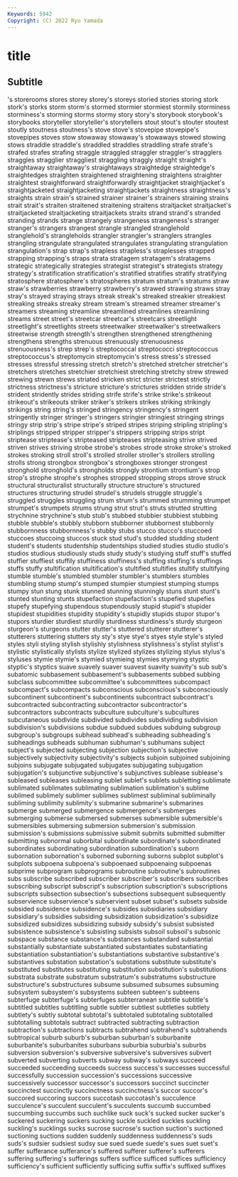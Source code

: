 ```yaml
---
Keywords: 5942
Copyright: (C) 2022 Ryu Yamada
---
```



# title

## Subtitle
's storerooms stores storey storey's storeys storied stories storing
stork stork's storks storm storm's stormed stormier stormiest stormily storminess
storminess's storming storms stormy story story's storybook storybook's storybooks storyteller
storyteller's storytellers stout stout's stouter stoutest stoutly stoutness stoutness's stove
stove's stovepipe stovepipe's stovepipes stoves stow stowaway stowaway's stowaways stowed
stowing stows straddle straddle's straddled straddles straddling strafe strafe's strafed
strafes strafing straggle straggled straggler straggler's stragglers straggles stragglier straggliest
straggling straggly straight straight's straightaway straightaway's straightaways straightedge straightedge's straightedges
straighten straightened straightening straightens straighter straightest straightforward straightforwardly straightjacket straightjacket's
straightjacketed straightjacketing straightjackets straightness straightness's straights strain strain's strained strainer
strainer's strainers straining strains strait strait's straiten straitened straitening straitens
straitjacket straitjacket's straitjacketed straitjacketing straitjackets straits strand strand's stranded stranding
strands strange strangely strangeness strangeness's stranger stranger's strangers strangest strangle
strangled stranglehold stranglehold's strangleholds strangler strangler's stranglers strangles strangling strangulate
strangulated strangulates strangulating strangulation strangulation's strap strap's strapless strapless's straplesses
strapped strapping strapping's straps strata stratagem stratagem's stratagems strategic strategically
strategies strategist strategist's strategists strategy strategy's stratification stratification's stratified stratifies
stratify stratifying stratosphere stratosphere's stratospheres stratum stratum's stratums straw straw's
strawberries strawberry strawberry's strawed strawing straws stray stray's strayed straying
strays streak streak's streaked streakier streakiest streaking streaks streaky stream
stream's streamed streamer streamer's streamers streaming streamline streamlined streamlines streamlining
streams street street's streetcar streetcar's streetcars streetlight streetlight's streetlights streets
streetwalker streetwalker's streetwalkers streetwise strength strength's strengthen strengthened strengthening strengthens
strengths strenuous strenuously strenuousness strenuousness's strep strep's streptococcal streptococci streptococcus
streptococcus's streptomycin streptomycin's stress stress's stressed stresses stressful stressing stretch
stretch's stretched stretcher stretcher's stretchers stretches stretchier stretchiest stretching stretchy
strew strewed strewing strewn strews striated stricken strict stricter strictest
strictly strictness strictness's stricture stricture's strictures stridden stride stride's strident
stridently strides striding strife strife's strike strike's strikeout strikeout's strikeouts
striker striker's strikers strikes striking strikingly strikings string string's stringed
stringency stringency's stringent stringently stringer stringer's stringers stringier stringiest stringing
strings stringy strip strip's stripe stripe's striped stripes striping stripling
stripling's striplings stripped stripper stripper's strippers stripping strips stript striptease
striptease's stripteased stripteases stripteasing strive strived striven strives striving strobe
strobe's strobes strode stroke stroke's stroked strokes stroking stroll stroll's
strolled stroller stroller's strollers strolling strolls strong strongbox strongbox's strongboxes
stronger strongest stronghold stronghold's strongholds strongly strontium strontium's strop strop's
strophe strophe's strophes stropped stropping strops strove struck structural structuralist
structurally structure structure's structured structures structuring strudel strudel's strudels struggle
struggle's struggled struggles struggling strum strum's strummed strumming strumpet strumpet's
strumpets strums strung strut strut's struts strutted strutting strychnine strychnine's
stub stub's stubbed stubbier stubbiest stubbing stubble stubble's stubbly stubborn
stubborner stubbornest stubbornly stubbornness stubbornness's stubby stubs stucco stucco's stuccoed
stuccoes stuccoing stuccos stuck stud stud's studded studding student student's
students studentship studentships studied studies studio studio's studios studious studiously
studs study study's studying stuff stuff's stuffed stuffier stuffiest stuffily
stuffiness stuffiness's stuffing stuffing's stuffings stuffs stuffy stultification stultification's stultified
stultifies stultify stultifying stumble stumble's stumbled stumbler stumbler's stumblers stumbles
stumbling stump stump's stumped stumpier stumpiest stumping stumps stumpy stun
stung stunk stunned stunning stunningly stuns stunt stunt's stunted stunting
stunts stupefaction stupefaction's stupefied stupefies stupefy stupefying stupendous stupendously stupid
stupid's stupider stupidest stupidities stupidity stupidity's stupidly stupids stupor stupor's
stupors sturdier sturdiest sturdily sturdiness sturdiness's sturdy sturgeon sturgeon's sturgeons
stutter stutter's stuttered stutterer stutterer's stutterers stuttering stutters sty sty's
stye stye's styes style style's styled styles styli styling stylish
stylishly stylishness stylishness's stylist stylist's stylistic stylistically stylists stylize stylized
stylizes stylizing stylus stylus's styluses stymie stymie's stymied stymieing stymies
stymying styptic styptic's styptics suave suavely suaver suavest suavity suavity's
sub sub's subatomic subbasement subbasement's subbasements subbed subbing subclass subcommittee
subcommittee's subcommittees subcompact subcompact's subcompacts subconscious subconscious's subconsciously subcontinent subcontinent's
subcontinents subcontract subcontract's subcontracted subcontracting subcontractor subcontractor's subcontractors subcontracts subculture
subculture's subcultures subcutaneous subdivide subdivided subdivides subdividing subdivision subdivision's subdivisions
subdue subdued subdues subduing subgroup subgroup's subgroups subhead subhead's subheading
subheading's subheadings subheads subhuman subhuman's subhumans subject subject's subjected subjecting
subjection subjection's subjective subjectively subjectivity subjectivity's subjects subjoin subjoined subjoining
subjoins subjugate subjugated subjugates subjugating subjugation subjugation's subjunctive subjunctive's subjunctives
sublease sublease's subleased subleases subleasing sublet sublet's sublets subletting sublimate
sublimated sublimates sublimating sublimation sublimation's sublime sublimed sublimely sublimer sublimes
sublimest subliminal subliminally subliming sublimity sublimity's submarine submarine's submarines submerge
submerged submergence submergence's submerges submerging submerse submersed submerses submersible submersible's
submersibles submersing submersion submersion's submission submission's submissions submissive submit submits
submitted submitter submitting subnormal suborbital subordinate subordinate's subordinated subordinates subordinating
subordination subordination's suborn subornation subornation's suborned suborning suborns subplot subplot's
subplots subpoena subpoena's subpoenaed subpoenaing subpoenas subprime subprogram subprograms subroutine
subroutine's subroutines subs subscribe subscribed subscriber subscriber's subscribers subscribes subscribing
subscript subscript's subscription subscription's subscriptions subscripts subsection subsection's subsections subsequent
subsequently subservience subservience's subservient subset subset's subsets subside subsided subsidence
subsidence's subsides subsidiaries subsidiary subsidiary's subsidies subsiding subsidization subsidization's subsidize
subsidized subsidizes subsidizing subsidy subsidy's subsist subsisted subsistence subsistence's subsisting
subsists subsoil subsoil's subsonic subspace substance substance's substances substandard substantial
substantially substantiate substantiated substantiates substantiating substantiation substantiation's substantiations substantive substantive's
substantives substation substation's substations substitute substitute's substituted substitutes substituting substitution
substitution's substitutions substrata substrate substratum substratum's substratums substructure substructure's substructures
subsume subsumed subsumes subsuming subsystem subsystem's subsystems subteen subteen's subteens
subterfuge subterfuge's subterfuges subterranean subtitle subtitle's subtitled subtitles subtitling subtle
subtler subtlest subtleties subtlety subtlety's subtly subtotal subtotal's subtotaled subtotaling
subtotalled subtotalling subtotals subtract subtracted subtracting subtraction subtraction's subtractions subtracts
subtrahend subtrahend's subtrahends subtropical suburb suburb's suburban suburban's suburbanite suburbanite's
suburbanites suburbans suburbia suburbia's suburbs subversion subversion's subversive subversive's subversives
subvert subverted subverting subverts subway subway's subways succeed succeeded succeeding
succeeds success success's successes successful successfully succession succession's successions successive
successively successor successor's successors succinct succincter succinctest succinctly succinctness succinctness's
succor succor's succored succoring succors succotash succotash's succulence succulence's succulent
succulent's succulents succumb succumbed succumbing succumbs such suchlike suck suck's
sucked sucker sucker's suckered suckering suckers sucking suckle suckled suckles
suckling suckling's sucklings sucks sucrose sucrose's suction suction's suctioned suctioning
suctions sudden suddenly suddenness suddenness's suds suds's sudsier sudsiest sudsy
sue sued suede suede's sues suet suet's suffer sufferance sufferance's
suffered sufferer sufferer's sufferers suffering suffering's sufferings suffers suffice sufficed
suffices sufficiency sufficiency's sufficient sufficiently sufficing suffix suffix's suffixed suffixes
